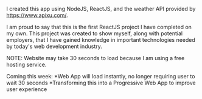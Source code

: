 I created this app using NodeJS, ReactJS, and the weather API provided by https://www.apixu.com/.

I am proud to say that this is the first ReactJS project I have completed on my own. This project was created to show myself, along with potential employers, that I have gained knowledge in important technologies needed by today's web development industry.

NOTE: Website may take 30 seconds to load because I am using a free hosting service.

Coming this week: 
  *Web App will load instantly, no longer requiring user to wait 30 seconds
  *Transforming this into a Progressive Web App to improve user experience
